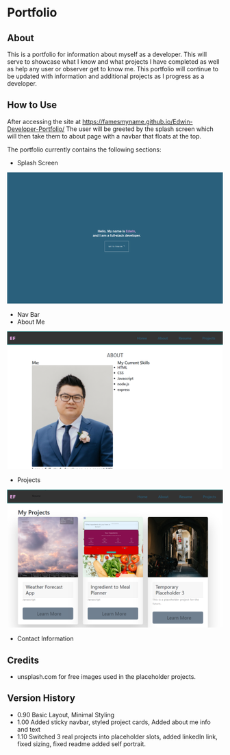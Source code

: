 # Portfolio

## About
This is a portfolio for information about myself as a developer. This will serve to showcase what I know and what projects I have completed as well as help any user or observer get to know me. This portfolio will continue to be updated with information and additional projects as I progress as a developer.

## How to Use
After accessing the site at https://famesmyname.github.io/Edwin-Developer-Portfolio/
The user will be greeted by the splash screen which will then take them to about page with a navbar that floats at the top.

The portfolio currently contains the following sections:
- Splash Screen

![Screenshot of splash screen](.//images/readme_screenshot_001.png)

- Nav Bar
- About Me

![Screenshot of About Me](.//images/readme_screenshot_002.png)

- Projects

![Screenshot of Projects](.//images/readme_screenshot_003.png)
- Contact Information

## Credits
- unsplash.com for free images used in the placeholder projects.

## Version History
-   0.90    Basic Layout, Minimal Styling
-   1.00    Added sticky navbar, styled project cards, Added about me info and text
-   1.10    Switched 3 real projects into placeholder slots, added linkedIn link, fixed sizing, fixed readme
            added self portrait.